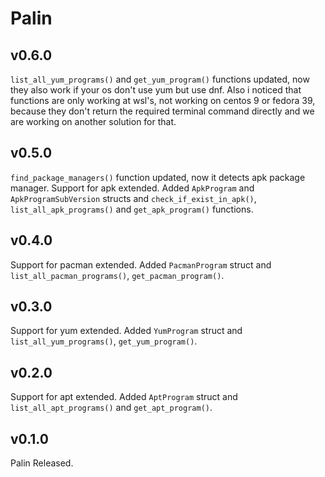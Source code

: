 # Palin

## v0.6.0

`list_all_yum_programs()` and `get_yum_program()` functions updated, now they also work if your os don't use yum but use dnf. Also i noticed that functions are only working at wsl's, not working on centos 9 or fedora 39, because they don't return the required terminal command directly and we are working on another solution for that.

## v0.5.0

`find_package_managers()` function updated, now it detects apk package manager.
Support for apk extended. Added `ApkProgram` and `ApkProgramSubVersion` structs and `check_if_exist_in_apk()`, `list_all_apk_programs()` and `get_apk_program()` functions.

## v0.4.0

Support for pacman extended. Added `PacmanProgram` struct and `list_all_pacman_programs()`, `get_pacman_program()`.

## v0.3.0

Support for yum extended. Added `YumProgram` struct and `list_all_yum_programs()`, `get_yum_program()`.

## v0.2.0

Support for apt extended. Added `AptProgram` struct and `list_all_apt_programs()` and `get_apt_program()`.

## v0.1.0

Palin Released.


